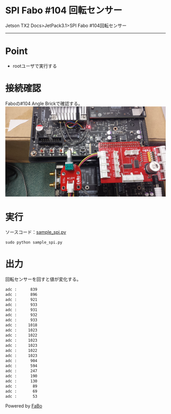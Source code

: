 # SPI Fabo #104 回転センサー
Jetson TX2 Docs>JetPack3.1>SPI Fabo #104回転センサー
<hr>

# Point
* rootユーザで実行する

# 接続確認
Faboの#104 Angle Brickで確認する。  
![](img/104.jpg)

# 実行
ソースコード：[sample_spi.py](sample_spi.py)
```
sudo python sample_spi.py
```

# 出力
回転センサーを回すと値が変化する。
```
adc :      839 
adc :      896 
adc :      921 
adc :      933 
adc :      931 
adc :      932 
adc :      933 
adc :     1018 
adc :     1023 
adc :     1022 
adc :     1023 
adc :     1023 
adc :     1022 
adc :     1023 
adc :      904 
adc :      594 
adc :      247 
adc :      190 
adc :      130 
adc :       89 
adc :       69 
adc :       53 
```

Powered by [FaBo](http://www.fabo.io)